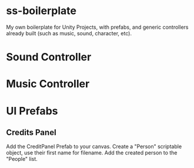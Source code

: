 # ss-boilerplate
My own boilerplate for Unity Projects, with prefabs, and generic controllers already built (such as music, sound, character, etc).

# Sound Controller

# Music Controller

# UI Prefabs

## Credits Panel
Add the CreditPanel Prefab to your canvas.
Create a "Person" scriptable object, use their first name for filename.
Add the created person to the "People" list.
